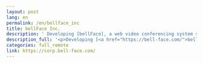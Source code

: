 ```yaml
---
layout: post
lang: en
permalink: /en/bellface_inc
title: bellFace Inc.
description: ' Developing [bellFace], a web video conferencing system specialized for inside sales. Free working styles are possible with the remote work system and the flex system. (Hiring) '
description_full: '<p>Developing [<a href="https://bell-face.com/">bellFace</a>], a web video conferencing system specialized for inside sales. Free working styles are possible with <a href="https://corp.bell-face.com/workplace">the remote work system and the flex system</a>. <a href="https://hrmos.co/pages/bellface">(Hiring)</a></p>'
categories: full_remote
link: https://corp.bell-face.com/
---
```

